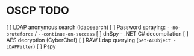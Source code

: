 # OSCP TODO

[ ] LDAP anonymous search (ldapsearch)
[ ] Password spraying: `--no-bruteforce` / `--continue-on-success`
[ ] dnSpy - .NET C# decompilation
[ ] AES decryption (CyberChef)
[ ] RAW Ldap querying (`Get-ADObject -LDAPFilter`)
[ ] Pspy
